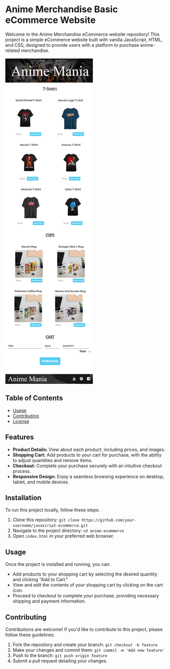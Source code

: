 # Anime Merchandise Basic eCommerce Website

Welcome to the Anime Merchandise eCommerce website repository! This project is a simple eCommerce website built with vanilla JavaScript, HTML, and CSS, designed to provide users with a platform to purchase anime-related merchandise.
<br/>
<br/>
![WebSite ScreenShot](https://github.com/pratham0612/javascript_ecommerce/blob/41eefb4d7ed560b61b765c8ed675b8df376d46cb/Images/anime%20mania.png) 


## Table of Contents

- [Usage](#usage)
- [Contributing](#contributing)
- [License](#license)

## Features

- **Product Details:** View about each product, including prices, and images.
- **Shopping Cart:** Add products to your cart for purchase, with the ability to adjust quantities and remove items.
- **Checkout:** Complete your purchase securely with an intuitive checkout process.
- **Responsive Design:** Enjoy a seamless browsing experience on desktop, tablet, and mobile devices.

## Installation

To run this project locally, follow these steps:

1. Clone this repository: `git clone https://github.com/your-username/javascript-ecommerce.git`
2. Navigate to the project directory: `cd anime-ecommerce`
3. Open `index.html` in your preferred web browser.

## Usage

Once the project is installed and running, you can:

- Add products to your shopping cart by selecting the desired quantity and clicking "Add to Cart."
- View and edit the contents of your shopping cart by clicking on the cart icon.
- Proceed to checkout to complete your purchase, providing necessary shipping and payment information.

## Contributing

Contributions are welcome! If you'd like to contribute to this project, please follow these guidelines:

1. Fork the repository and create your branch: `git checkout -b feature`
2. Make your changes and commit them: `git commit -m 'Add new feature'`
3. Push to the branch: `git push origin feature`
4. Submit a pull request detailing your changes.

